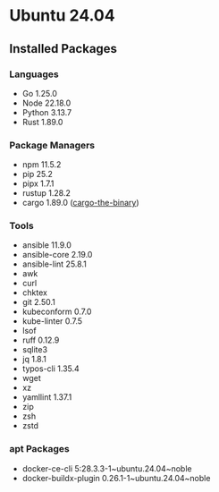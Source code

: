 # Ubuntu 24.04

## Installed Packages

### Languages

- Go 1.25.0
- Node 22.18.0
- Python 3.13.7
- Rust 1.89.0

### Package Managers

- npm 11.5.2
- pip 25.2
- pipx 1.7.1
- rustup 1.28.2
- cargo 1.89.0 ([cargo-the-binary](https://github.com/rust-lang/cargo/blob/master/src/cargo/version.rs))

### Tools

- ansible 11.9.0
- ansible-core 2.19.0
- ansible-lint 25.8.1
- awk
- curl
- chktex
- git 2.50.1
- kubeconform 0.7.0
- kube-linter 0.7.5
- lsof
- ruff 0.12.9
- sqlite3
- jq 1.8.1
- typos-cli 1.35.4
- wget
- xz
- yamllint 1.37.1
- zip
- zsh
- zstd

### apt Packages

- docker-ce-cli 5:28.3.3-1\~ubuntu.24.04\~noble
- docker-buildx-plugin 0.26.1-1\~ubuntu.24.04\~noble
